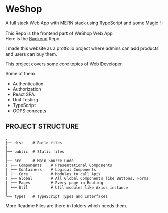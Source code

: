 
# WeShop  
  
A full stack Web App with MERN stack using TypeScript and some Magic :sparkles:  
  
This Repo is the frontend part of WeShop Web App  
Here is the [Backend](https://github.com/AryanshMahato/merch-shop-api) Repo.

I made this website as a protfolio project where admins can add products and users can buy them.

This project covers some core topics of Web Developer.

Some of them

* Authentication
* Authorization
* React SPA
* Unit Testing
* TypeScript
* OOPS conecpts

## PROJECT STRUCTURE
	.  
	├── dist	# Build files 
	|
	├── public	# Static files
	|
	├── src		# Main Source Code
	| ├── Components 	# Presentational Components
	| ├── Containers	# Logical Components
	| ├── Core			# Modules to call Apis
	| ├── Global		# All Global Components like Buttons, Forms
	| ├── Pages			# Every page in Routing
	| └── Util			# Util modules like Axios instance
	|
	└── types	# TypeScript Types and Interfaces

	
More Readme Files are there in folders which needs them.
